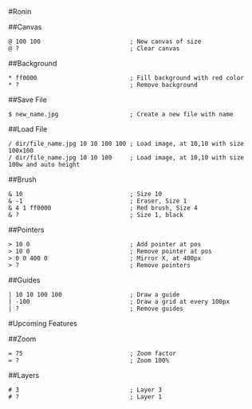 #Ronin

##Canvas
```  
@ 100 100                         ; New canvas of size
@ ?                               ; Clear canvas
```

##Background
``` 
* ff0000                          ; Fill background with red color
* ?                               ; Remove background
``` 

##Save File
``` 
$ new_name.jpg                    ; Create a new file with name
``` 

##Load File
``` 
/ dir/file_name.jpg 10 10 100 100 ; Load image, at 10,10 with size 100x100
/ dir/file_name.jpg 10 10 100     ; Load image, at 10,10 with size 100w and auto height
``` 

##Brush
``` 
& 10                              ; Size 10
& -1                              ; Eraser, Size 1
& 4 1 ff0000                      ; Red brush, Size 4
& ?                               ; Size 1, black
``` 

##Pointers
``` 
> 10 0                            ; Add pointer at pos
> 10 0                            ; Remove pointer at pos
> 0 0 400 0                       ; Mirror X, at 400px
> ?                               ; Remove pointers
``` 

##Guides
``` 
| 10 10 100 100                   ; Draw a guide
| -100                            ; Draw a grid at every 100px
| ?                               ; Remove guides
``` 

#Upcoming Features

##Zoom
``` 
= 75                              ; Zoom factor
= ?                               ; Zoom 100%
``` 

##Layers
``` 
# 3                               ; Layer 3
# ?                               ; Layer 1
``` 